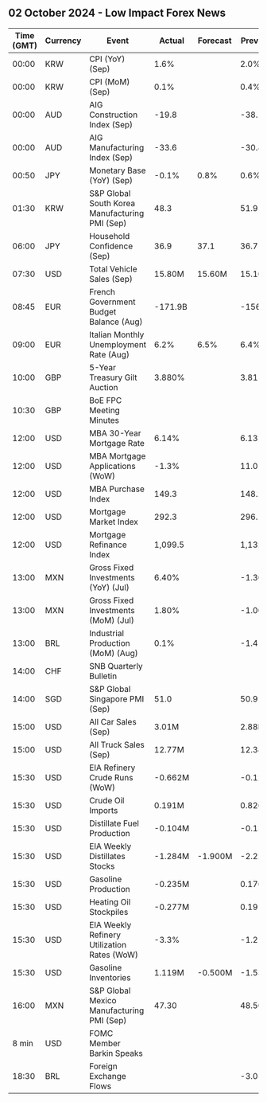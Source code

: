 ## 02 October 2024 - Low Impact Forex News

| Time (GMT) | Currency | Event | Actual | Forecast | Previous |
|------|----------|-------|--------|----------|----------|
| 00:00 | KRW | CPI (YoY) (Sep) | 1.6% |  | 2.0% |
| 00:00 | KRW | CPI (MoM) (Sep) | 0.1% |  | 0.4% |
| 00:00 | AUD | AIG Construction Index (Sep) | -19.8 |  | -38.1 |
| 00:00 | AUD | AIG Manufacturing Index (Sep) | -33.6 |  | -30.8 |
| 00:50 | JPY | Monetary Base (YoY) (Sep) | -0.1% | 0.8% | 0.6% |
| 01:30 | KRW | S&P Global South Korea Manufacturing PMI (Sep) | 48.3 |  | 51.9 |
| 06:00 | JPY | Household Confidence (Sep) | 36.9 | 37.1 | 36.7 |
| 07:30 | USD | Total Vehicle Sales (Sep) | 15.80M | 15.60M | 15.10M |
| 08:45 | EUR | French Government Budget Balance (Aug) | -171.9B |  | -156.9B |
| 09:00 | EUR | Italian Monthly Unemployment Rate (Aug) | 6.2% | 6.5% | 6.4% |
| 10:00 | GBP | 5-Year Treasury Gilt Auction | 3.880% |  | 3.811% |
| 10:30 | GBP | BoE FPC Meeting Minutes |  |  |  |
| 12:00 | USD | MBA 30-Year Mortgage Rate | 6.14% |  | 6.13% |
| 12:00 | USD | MBA Mortgage Applications (WoW) | -1.3% |  | 11.0% |
| 12:00 | USD | MBA Purchase Index | 149.3 |  | 148.2 |
| 12:00 | USD | Mortgage Market Index | 292.3 |  | 296.1 |
| 12:00 | USD | Mortgage Refinance Index | 1,099.5 |  | 1,132.9 |
| 13:00 | MXN | Gross Fixed Investments (YoY) (Jul) | 6.40% |  | -1.30% |
| 13:00 | MXN | Gross Fixed Investments (MoM) (Jul) | 1.80% |  | -1.00% |
| 13:00 | BRL | Industrial Production (MoM) (Aug) | 0.1% |  | -1.4% |
| 14:00 | CHF | SNB Quarterly Bulletin |  |  |  |
| 14:00 | SGD | S&P Global Singapore PMI (Sep) | 51.0 |  | 50.9 |
| 15:00 | USD | All Car Sales (Sep) | 3.01M |  | 2.88M |
| 15:00 | USD | All Truck Sales (Sep) | 12.77M |  | 12.38M |
| 15:30 | USD | EIA Refinery Crude Runs (WoW) | -0.662M |  | -0.124M |
| 15:30 | USD | Crude Oil Imports | 0.191M |  | 0.826M |
| 15:30 | USD | Distillate Fuel Production | -0.104M |  | -0.158M |
| 15:30 | USD | EIA Weekly Distillates Stocks | -1.284M | -1.900M | -2.227M |
| 15:30 | USD | Gasoline Production | -0.235M |  | 0.176M |
| 15:30 | USD | Heating Oil Stockpiles | -0.277M |  | 0.191M |
| 15:30 | USD | EIA Weekly Refinery Utilization Rates (WoW) | -3.3% |  | -1.2% |
| 15:30 | USD | Gasoline Inventories | 1.119M | -0.500M | -1.538M |
| 16:00 | MXN | S&P Global Mexico Manufacturing PMI (Sep) | 47.30 |  | 48.50 |
| 8 min | USD | FOMC Member Barkin Speaks |  |  |  |
| 18:30 | BRL | Foreign Exchange Flows |  |  | -3.058B |
